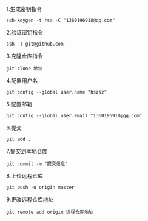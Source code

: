 1.生成密钥指令
~~~linux
ssh-keygen -t rsa -C "1360196918@qq.com"
~~~
2.验证密钥指令  
~~~linux
ssh -T git@github.com
~~~
3.克隆仓库指令
~~~linux
git clone 地址
~~~  
4.配置用户名  
~~~linux  
git config --global user.name "hszsz"
~~~
5.配置邮箱  
~~~linux  
git config --global user.email "1360196918@qq.com"
~~~
6.提交  
~~~linux  
git add .
~~~
7.提交到本地仓库  
~~~linux
git commit -m "提交信息"
~~~  
8.上传远程仓库  
~~~linux  
git push -u origin master
~~~  
9.更改远程仓库地址  
~~~linux
git remote add origin 远程仓库地址
~~~